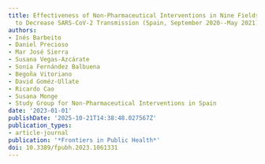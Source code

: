 ```yaml
---
title: Effectiveness of Non-Pharmaceutical Interventions in Nine Fields of Activity
  to Decrease SARS-CoV-2 Transmission (Spain, September 2020--May 2021)
authors:
- Inés Barbeito
- Daniel Precioso
- Mar José Sierra
- Susana Vegas-Azcárate
- Sonia Fernández Balbuena
- Begoña Vitoriano
- David Goméz-Ullate
- Ricardo Cao
- Susana Monge
- Study Group for Non-Pharmaceutical Interventions in Spain
date: '2023-01-01'
publishDate: '2025-10-21T14:38:48.027567Z'
publication_types:
- article-journal
publication: '*Frontiers in Public Health*'
doi: 10.3389/fpubh.2023.1061331
---
```

